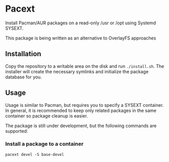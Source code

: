 # Pacext

Install Pacman/AUR packages on a read-only /usr or /opt using Systemd SYSEXT.

This package is being written as an alternative to OverlayFS approaches

## Installation

Copy the repository to a writable area on the disk and run `./install.sh`.  The installer will create the necessary symlinks and initialize the package database for you.

## Usage

Usage is similar to Pacman, but requires you to specify a SYSEXT container.  In general, it is recommended to keep only related packages in the same container so package cleanup is easier.

The package is still under development, but the following commands are supported:

### Install a package to a container
```
pacext devel -S base-devel
```
